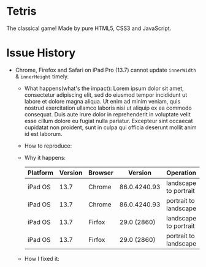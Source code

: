 # Tetris

The classical game! Made by pure HTML5, CSS3 and JavaScript.

# Issue History

- Chrome, Firefox and Safari on iPad Pro (13.7) cannot update `innerWidth` & `innerHeight` timely.
   + What happens(what's the impact): Lorem ipsum dolor sit amet, consectetur adipiscing elit, sed do eiusmod tempor incididunt ut labore et dolore magna aliqua. Ut enim ad minim veniam, quis nostrud exercitation ullamco laboris nisi ut aliquip ex ea commodo consequat. Duis aute irure dolor in reprehenderit in voluptate velit esse cillum dolore eu fugiat nulla pariatur. Excepteur sint occaecat cupidatat non proident, sunt in culpa qui officia deserunt mollit anim id est laborum.
   + How to reproduce: 
   + Why it happens: 
   
     | Platform|Version|Browser|Version|Operation|Result|
     |--------|-------------|-------|------|-------------|:-----:|
     | iPad OS |13.7|Chrome| 86.0.4240.93 | landscape to portrait | ❌ |
     | iPad OS |13.7|Chrome| 86.0.4240.93 | portrait to landscape | ❌ |
     | iPad OS |13.7|Firfox| 29.0 (2860) | landscape to portrait | ✅ |
     | iPad OS |13.7|Firfox| 29.0 (2860) | portrait to landscape | ❌ |

   + How I fixed it:
   
